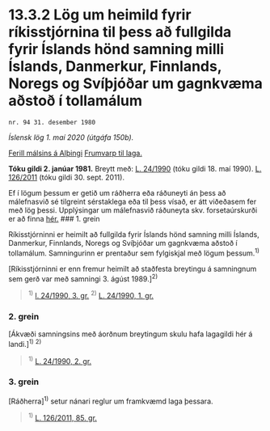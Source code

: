 # 13.3.2 Lög um heimild fyrir ríkisstjórnina til þess að fullgilda fyrir Íslands hönd samning milli Íslands, Danmerkur, Finnlands, Noregs og Svíþjóðar um gagnkvæma aðstoð í tollamálum

`nr. 94 31. desember 1980`

_Íslensk lög 1. maí 2020 (útgáfa 150b)._

[Ferill málsins á Alþingi](https://www.althingi.is/thingstorf/thingmalalistar-eftir-thingum/ferill/?ltg=103&mnr=153)
[Frumvarp til laga.](https://www.althingi.is/altext/103/s/pdf/0191.pdf)

**Tóku gildi 2. janúar 1981.**
Breytt með:
[L. 24/1990](https://althingi.is/altext/stjt/1990.024.html) (tóku gildi 18. maí 1990).
[L. 126/2011](https://althingi.is/altext/stjt/2011.126.html) (tóku gildi 30. sept. 2011).

Ef í lögum þessum er getið um ráðherra eða ráðuneyti án þess að málefnasvið sé tilgreint sérstaklega eða til þess vísað, er átt viðeðasem fer með lög þessi. Upplýsingar um málefnasvið ráðuneyta skv. forsetaúrskurði er að finna [hér.](2018119.md) ### 1. grein

Ríkisstjórninni er heimilt að fullgilda fyrir Íslands hönd samning milli Íslands, Danmerkur, Finnlands, Noregs og Svíþjóðar um gagnkvæma aðstoð í tollamálum. Samningurinn er prentaður sem fylgiskjal með lögum þessum.<sup>1)</sup> 

[Ríkisstjórninni er enn fremur heimilt að staðfesta breytingu á samningnum sem gerð var með samningi 3. ágúst 1989.]<sup>2)</sup> 

> <sup>1)</sup> [l. 24/1990, 3. gr.](https://althingi.is/altext/stjt/1990.024.html) <sup>2)</sup> [L. 24/1990, 1. gr.](https://althingi.is/altext/stjt/1990.024.html)

### 2. grein

[Ákvæði samningsins með áorðnum breytingum skulu hafa lagagildi hér á landi.]<sup>1)</sup> <sup>2)</sup> 

> <sup>1)</sup> [L. 24/1990, 2. gr.](https://althingi.is/altext/stjt/1990.024.html)

### 3. grein

[Ráðherra]<sup>1)</sup> setur nánari reglur um framkvæmd laga þessara.

> <sup>1)</sup> [L. 126/2011, 85. gr.](https://althingi.is/altext/stjt/2011.126.html)
